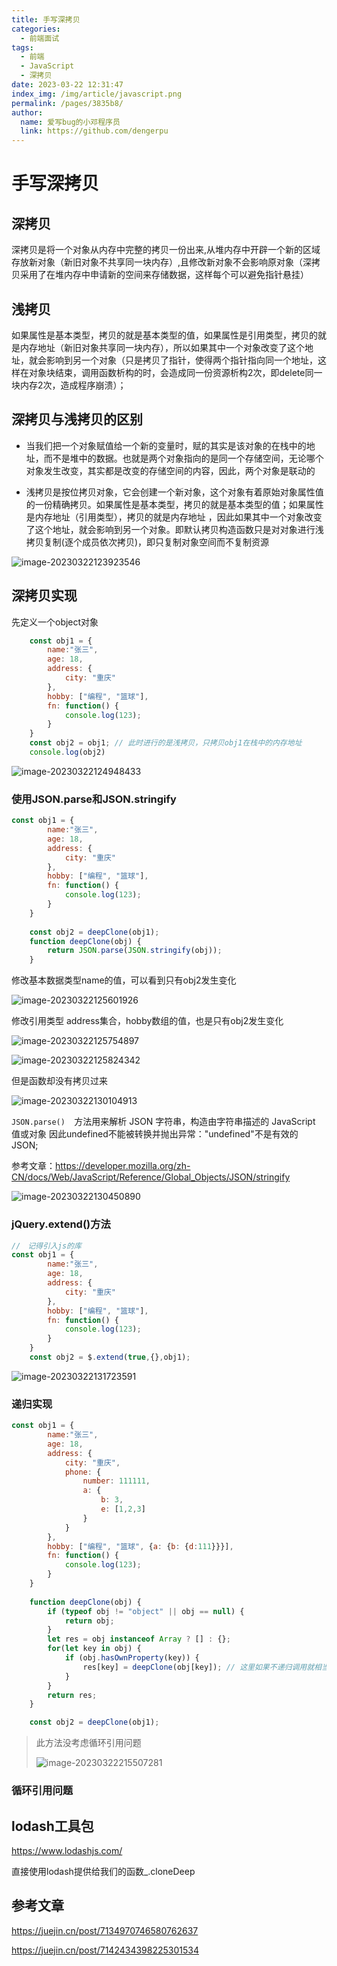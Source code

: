 ```yaml
---
title: 手写深拷贝
categories: 
  - 前端面试
tags: 
  - 前端
  - JavaScript
  - 深拷贝
date: 2023-03-22 12:31:47
index_img: /img/article/javascript.png
permalink: /pages/3835b8/
author: 
  name: 爱写bug的小邓程序员
  link: https://github.com/dengerpu
---
```


# 手写深拷贝

## 深拷贝

深拷贝是将一个对象从内存中完整的拷贝一份出来,从堆内存中开辟一个新的区域存放新对象（新旧对象不共享同一块内存）,且修改新对象不会影响原对象（深拷贝采用了在堆内存中申请新的空间来存储数据，这样每个可以避免指针悬挂）

## 浅拷贝

如果属性是基本类型，拷贝的就是基本类型的值，如果属性是引用类型，拷贝的就是内存地址（新旧对象共享同一块内存），所以如果其中一个对象改变了这个地址，就会影响到另一个对象（只是拷贝了指针，使得两个指针指向同一个地址，这样在对象块结束，调用函数析构的时，会造成同一份资源析构2次，即delete同一块内存2次，造成程序崩溃）；

## 深拷贝与浅拷贝的区别

- 当我们把一个对象赋值给一个新的变量时，赋的其实是该对象的在栈中的地址，而不是堆中的数据。也就是两个对象指向的是同一个存储空间，无论哪个对象发生改变，其实都是改变的存储空间的内容，因此，两个对象是联动的

* 浅拷贝是按位拷贝对象，它会创建一个新对象，这个对象有着原始对象属性值的一份精确拷贝。如果属性是基本类型，拷贝的就是基本类型的值；如果属性是内存地址（引用类型），拷贝的就是内存地址 ，因此如果其中一个对象改变了这个地址，就会影响到另一个对象。即默认拷贝构造函数只是对对象进行浅拷贝复制(逐个成员依次拷贝)，即只复制对象空间而不复制资源

![image-20230322123923546](https://trpora-1300527744.cos.ap-chongqing.myqcloud.com/img/202303221239652.png)

## 深拷贝实现

先定义一个object对象

```javascript
	const obj1 = {
		name:"张三",
		age: 18,
		address: {
			city: "重庆"
		},
		hobby: ["编程", "篮球"],
		fn: function() {
			console.log(123);
		}
	}
	const obj2 = obj1; // 此时进行的是浅拷贝，只拷贝obj1在栈中的内存地址
	console.log(obj2)
```

![image-20230322124948433](https://trpora-1300527744.cos.ap-chongqing.myqcloud.com/img/202303221249520.png)

### 使用JSON.parse和JSON.stringify

```javascript
const obj1 = {
		name:"张三",
		age: 18,
		address: {
			city: "重庆"
		},
		hobby: ["编程", "篮球"],
		fn: function() {
			console.log(123);
		}
	}
	
	const obj2 = deepClone(obj1);
	function deepClone(obj) {
		return JSON.parse(JSON.stringify(obj));
	}
```

修改基本数据类型name的值，可以看到只有obj2发生变化

![image-20230322125601926](https://trpora-1300527744.cos.ap-chongqing.myqcloud.com/img/202303221256017.png)

修改引用类型 address集合，hobby数组的值，也是只有obj2发生变化

![image-20230322125754897](https://trpora-1300527744.cos.ap-chongqing.myqcloud.com/img/202303221257977.png)

![image-20230322125824342](https://trpora-1300527744.cos.ap-chongqing.myqcloud.com/img/202303221258449.png)

但是函数却没有拷贝过来

![image-20230322130104913](https://trpora-1300527744.cos.ap-chongqing.myqcloud.com/img/202303221301977.png)

`JSON.parse()  `方法用来解析 JSON 字符串，构造由字符串描述的 JavaScript 值或对象 因此undefined不能被转换并抛出异常："undefined"不是有效的 JSON;

参考文章：https://developer.mozilla.org/zh-CN/docs/Web/JavaScript/Reference/Global_Objects/JSON/stringify

![image-20230322130450890](https://trpora-1300527744.cos.ap-chongqing.myqcloud.com/img/202303221304026.png)

### jQuery.extend()方法

```javascript
//　记得引入js的库
const obj1 = {
		name:"张三",
		age: 18,
		address: {
			city: "重庆"
		},
		hobby: ["编程", "篮球"],
		fn: function() {
			console.log(123);
		}
	}
	const obj2 = $.extend(true,{},obj1);
```

![image-20230322131723591](https://trpora-1300527744.cos.ap-chongqing.myqcloud.com/img/202303221317643.png)

### 递归实现

```javascript
const obj1 = {
		name:"张三",
		age: 18,
		address: {
			city: "重庆",
			phone: {
				number: 111111,
				a: {
					b: 3,
					e: [1,2,3]
				}
			}
		},
		hobby: ["编程", "篮球", {a: {b: {d:111}}}],
		fn: function() {
			console.log(123);
		}
	}
	
	function deepClone(obj) {
		if (typeof obj != "object" || obj == null) {
			return obj;
		}
		let res = obj instanceof Array ? [] : {};
		for(let key in obj) {
			if (obj.hasOwnProperty(key)) {
				res[key] = deepClone(obj[key]); // 这里如果不递归调用就相当于只深拷贝了一层，其他层就是浅拷贝
			}
		}
		return res;
	}

	const obj2 = deepClone(obj1);
```

> 此方法没考虑循环引用问题
>
> ![image-20230322215507281](https://trpora-1300527744.cos.ap-chongqing.myqcloud.com/img/202303222155443.png)

### 循环引用问题

## lodash工具包

https://www.lodashjs.com/

直接使用lodash提供给我们的函数_.cloneDeep

## 参考文章

https://juejin.cn/post/7134970746580762637

https://juejin.cn/post/7142434398225301534